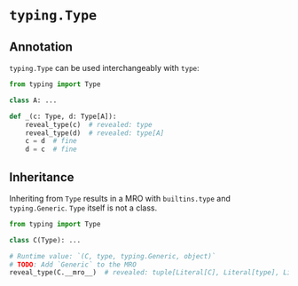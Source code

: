 # `typing.Type`

## Annotation

`typing.Type` can be used interchangeably with `type`:

```py
from typing import Type

class A: ...

def _(c: Type, d: Type[A]):
    reveal_type(c)  # revealed: type
    reveal_type(d)  # revealed: type[A]
    c = d  # fine
    d = c  # fine
```

## Inheritance

Inheriting from `Type` results in a MRO with `builtins.type` and `typing.Generic`. `Type` itself is
not a class.

```py
from typing import Type

class C(Type): ...

# Runtime value: `(C, type, typing.Generic, object)`
# TODO: Add `Generic` to the MRO
reveal_type(C.__mro__)  # revealed: tuple[Literal[C], Literal[type], Literal[object]]
```
